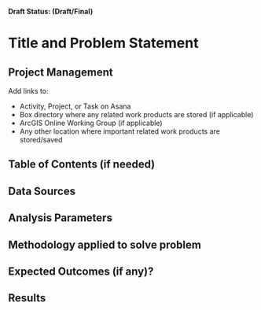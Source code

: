 **Draft Status: (Draft/Final)**

# Title and Problem Statement

## Project Management 

Add links to:
- Activity, Project, or Task on Asana 
- Box directory where any related work products are stored (if applicable) 
- ArcGIS Online Working Group (if applicable) 
- Any other location where important related work products are stored/saved 

## Table of Contents (if needed) 

## Data Sources

## Analysis Parameters

## Methodology applied to solve problem

## Expected Outcomes (if any)?

## Results
